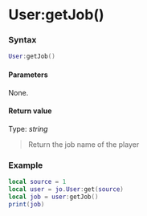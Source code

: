 # User:getJob()

### Syntax
```lua
User:getJob()
```
#### Parameters
None.

#### Return value
Type: *string*
> Return the job name of the player  
  

### Example
```lua
local source = 1
local user = jo.User:get(source)
local job = user:getJob()
print(job)
```